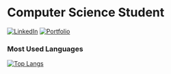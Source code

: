 # Computer Science Student

[![LinkedIn](https://img.shields.io/badge/LinkedIn-%230077B5.svg?style=for-the-badge&logo=LinkedIn&logoColor=white)](https://www.linkedin.com/in/giuseppe-esposito-b00931333/)
[![Portfolio](https://img.shields.io/badge/Portfolio-%23FF5722.svg?style=for-the-badge&logo=web&logoColor=white)](https://ris8z.github.io/HugoPersonalWeb/)



### Most Used Languages

[![Top Langs](https://github-readme-stats.vercel.app/api/top-langs/?username=your-username&layout=compact)](https://github.com/ris8z/github-readme-stats)
<!---
ris8z/ris8z is a ✨ special ✨ repository because its `README.md` (this file) appears on your GitHub profile.
You can click the Preview link to take a look at your changes.
--->
